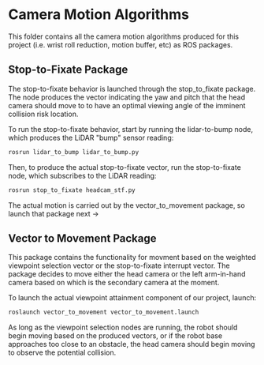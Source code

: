 # Camera Motion Algorithms
This folder contains all the camera motion algorithms produced for this project (i.e. wrist roll reduction, motion buffer, etc) as ROS packages.

## Stop-to-Fixate Package
The stop-to-fixate behavior is launched through the stop_to_fixate package. The node produces the vector indicating the yaw and pitch that the head camera should move to to have an optimal viewing angle of the imminent collision risk location.

To run the stop-to-fixate behavior, start by running the lidar-to-bump node, which produces the LiDAR "bump" sensor reading:
```bash
rosrun lidar_to_bump lidar_to_bump.py
```
Then, to produce the actual stop-to-fixate vector, run the stop-to-fixate node, which subscribes to the LiDAR reading:
```bash
rosrun stop_to_fixate headcam_stf.py
```
The actual motion is carried out by the vector_to_movement package, so launch that package next ->

## Vector to Movement Package
This package contains the functionality for movment based on the weighted viewpoint selection vector or the stop-to-fixate interrupt vector. The package decides to move either the head camera or the left arm-in-hand camera based on which is the secondary camera at the moment.

To launch the actual viewpoint attainment component of our project, launch:
```bash
roslaunch vector_to_movement vector_to_movement.launch
```

As long as the viewpoint selection nodes are running, the robot should begin moving based on the produced vectors, or if the robot base approaches too close to an obstacle, the head camera should begin moving to observe the potential collision. 